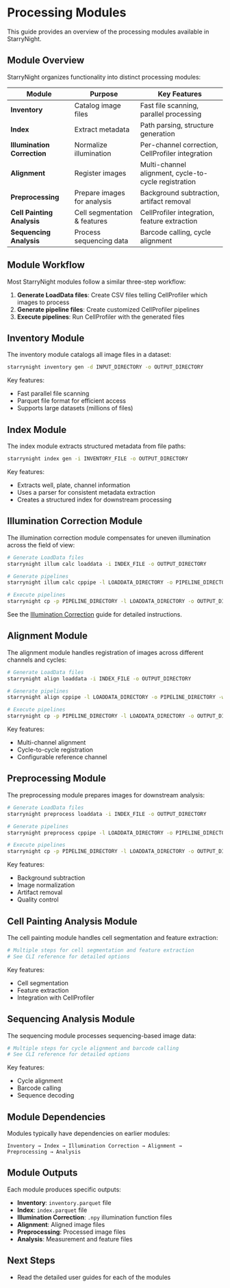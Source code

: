 # Processing Modules

This guide provides an overview of the processing modules available in StarryNight.

## Module Overview

StarryNight organizes functionality into distinct processing modules:

| Module                      | Purpose                      | Key Features                                         |
| --------------------------- | ---------------------------- | ---------------------------------------------------- |
| **Inventory**               | Catalog image files          | Fast file scanning, parallel processing              |
| **Index**                   | Extract metadata             | Path parsing, structure generation                   |
| **Illumination Correction** | Normalize illumination       | Per-channel correction, CellProfiler integration     |
| **Alignment**               | Register images              | Multi-channel alignment, cycle-to-cycle registration |
| **Preprocessing**           | Prepare images for analysis  | Background subtraction, artifact removal             |
| **Cell Painting Analysis**  | Cell segmentation & features | CellProfiler integration, feature extraction         |
| **Sequencing Analysis**     | Process sequencing data      | Barcode calling, cycle alignment                     |

## Module Workflow

Most StarryNight modules follow a similar three-step workflow:

1. **Generate LoadData files**: Create CSV files telling CellProfiler which images to process
2. **Generate pipeline files**: Create customized CellProfiler pipelines
3. **Execute pipelines**: Run CellProfiler with the generated files

## Inventory Module

The inventory module catalogs all image files in a dataset:

```bash
starrynight inventory gen -d INPUT_DIRECTORY -o OUTPUT_DIRECTORY
```

Key features:

- Fast parallel file scanning
- Parquet file format for efficient access
- Supports large datasets (millions of files)

## Index Module

The index module extracts structured metadata from file paths:

```bash
starrynight index gen -i INVENTORY_FILE -o OUTPUT_DIRECTORY
```

Key features:

- Extracts well, plate, channel information
- Uses a parser for consistent metadata extraction
- Creates a structured index for downstream processing

## Illumination Correction Module

The illumination correction module compensates for uneven illumination across the field of view:

```bash
# Generate LoadData files
starrynight illum calc loaddata -i INDEX_FILE -o OUTPUT_DIRECTORY

# Generate pipelines
starrynight illum calc cppipe -l LOADDATA_DIRECTORY -o PIPELINE_DIRECTORY -w WORKSPACE

# Execute pipelines
starrynight cp -p PIPELINE_DIRECTORY -l LOADDATA_DIRECTORY -o OUTPUT_DIRECTORY
```

See the [Illumination Correction](illumination-correction.md) guide for detailed instructions.

## Alignment Module

The alignment module handles registration of images across different channels and cycles:

```bash
# Generate LoadData files
starrynight align loaddata -i INDEX_FILE -o OUTPUT_DIRECTORY

# Generate pipelines
starrynight align cppipe -l LOADDATA_DIRECTORY -o PIPELINE_DIRECTORY -w WORKSPACE

# Execute pipelines
starrynight cp -p PIPELINE_DIRECTORY -l LOADDATA_DIRECTORY -o OUTPUT_DIRECTORY
```

Key features:

- Multi-channel alignment
- Cycle-to-cycle registration
- Configurable reference channel

## Preprocessing Module

The preprocessing module prepares images for downstream analysis:

```bash
# Generate LoadData files
starrynight preprocess loaddata -i INDEX_FILE -o OUTPUT_DIRECTORY

# Generate pipelines
starrynight preprocess cppipe -l LOADDATA_DIRECTORY -o PIPELINE_DIRECTORY -w WORKSPACE

# Execute pipelines
starrynight cp -p PIPELINE_DIRECTORY -l LOADDATA_DIRECTORY -o OUTPUT_DIRECTORY
```

Key features:

- Background subtraction
- Image normalization
- Artifact removal
- Quality control

## Cell Painting Analysis Module

The cell painting module handles cell segmentation and feature extraction:

```bash
# Multiple steps for cell segmentation and feature extraction
# See CLI reference for detailed options
```

Key features:

- Cell segmentation
- Feature extraction
- Integration with CellProfiler

## Sequencing Analysis Module

The sequencing module processes sequencing-based image data:

```bash
# Multiple steps for cycle alignment and barcode calling
# See CLI reference for detailed options
```

Key features:

- Cycle alignment
- Barcode calling
- Sequence decoding

## Module Dependencies

Modules typically have dependencies on earlier modules:

```
Inventory → Index → Illumination Correction → Alignment → Preprocessing → Analysis
```

## Module Outputs

Each module produces specific outputs:

- **Inventory**: `inventory.parquet` file
- **Index**: `index.parquet` file
- **Illumination Correction**: `.npy` illumination function files
- **Alignment**: Aligned image files
- **Preprocessing**: Processed image files
- **Analysis**: Measurement and feature files

## Next Steps

- Read the detailed user guides for each of the modules

